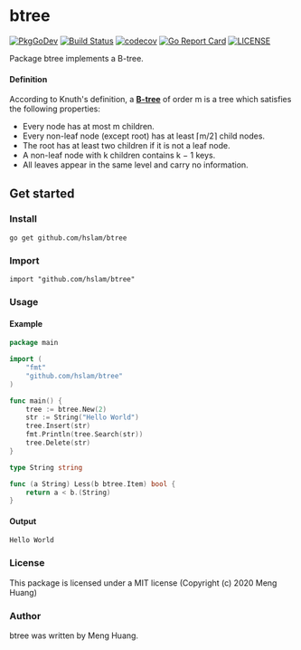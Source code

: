# btree
[![PkgGoDev](https://pkg.go.dev/badge/github.com/hslam/btree)](https://pkg.go.dev/github.com/hslam/btree)
[![Build Status](https://travis-ci.org/hslam/btree.svg?branch=master)](https://travis-ci.org/hslam/btree)
[![codecov](https://codecov.io/gh/hslam/btree/branch/master/graph/badge.svg)](https://codecov.io/gh/hslam/btree)
[![Go Report Card](https://goreportcard.com/badge/github.com/hslam/btree)](https://goreportcard.com/report/github.com/hslam/btree)
[![LICENSE](https://img.shields.io/github/license/hslam/btree.svg?style=flat-square)](https://github.com/hslam/btree/blob/master/LICENSE)

Package btree implements a B-tree.

#### Definition
According to Knuth's definition, a **[B-tree](https://en.wikipedia.org/wiki/B-tree "B-tree")** of order m is a tree which satisfies the following properties:
* Every node has at most m children.
* Every non-leaf node (except root) has at least ⌈m/2⌉ child nodes.
* The root has at least two children if it is not a leaf node.
* A non-leaf node with k children contains k − 1 keys.
* All leaves appear in the same level and carry no information.

## Get started

### Install
```
go get github.com/hslam/btree
```
### Import
```
import "github.com/hslam/btree"
```
### Usage
#### Example
```go
package main

import (
	"fmt"
	"github.com/hslam/btree"
)

func main() {
	tree := btree.New(2)
	str := String("Hello World")
	tree.Insert(str)
	fmt.Println(tree.Search(str))
	tree.Delete(str)
}

type String string

func (a String) Less(b btree.Item) bool {
	return a < b.(String)
}
```

#### Output
```
Hello World
```

### License
This package is licensed under a MIT license (Copyright (c) 2020 Meng Huang)

### Author
btree was written by Meng Huang.


